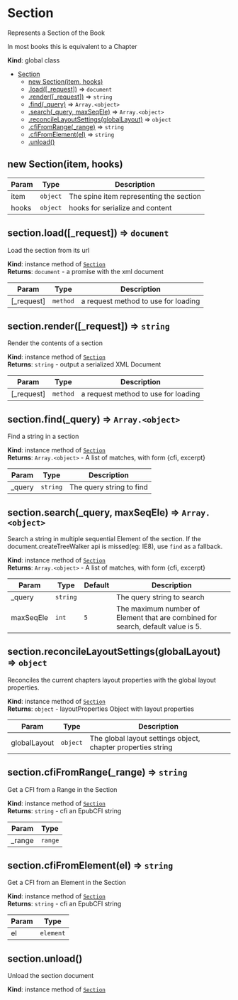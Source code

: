 <a name="Section"></a>

# Section
Represents a Section of the Book

In most books this is equivalent to a Chapter

**Kind**: global class  

* [Section](#Section)
    * [new Section(item, hooks)](#new_Section_new)
    * [.load([_request])](#Section+load) ⇒ <code>document</code>
    * [.render([_request])](#Section+render) ⇒ <code>string</code>
    * [.find(_query)](#Section+find) ⇒ <code>Array.&lt;object&gt;</code>
    * [.search(_query, maxSeqEle)](#Section+search) ⇒ <code>Array.&lt;object&gt;</code>
    * [.reconcileLayoutSettings(globalLayout)](#Section+reconcileLayoutSettings) ⇒ <code>object</code>
    * [.cfiFromRange(_range)](#Section+cfiFromRange) ⇒ <code>string</code>
    * [.cfiFromElement(el)](#Section+cfiFromElement) ⇒ <code>string</code>
    * [.unload()](#Section+unload)

<a name="new_Section_new"></a>

## new Section(item, hooks)

| Param | Type | Description |
| --- | --- | --- |
| item | <code>object</code> | The spine item representing the section |
| hooks | <code>object</code> | hooks for serialize and content |

<a name="Section+load"></a>

## section.load([_request]) ⇒ <code>document</code>
Load the section from its url

**Kind**: instance method of [<code>Section</code>](#Section)  
**Returns**: <code>document</code> - a promise with the xml document  

| Param | Type | Description |
| --- | --- | --- |
| [_request] | <code>method</code> | a request method to use for loading |

<a name="Section+render"></a>

## section.render([_request]) ⇒ <code>string</code>
Render the contents of a section

**Kind**: instance method of [<code>Section</code>](#Section)  
**Returns**: <code>string</code> - output a serialized XML Document  

| Param | Type | Description |
| --- | --- | --- |
| [_request] | <code>method</code> | a request method to use for loading |

<a name="Section+find"></a>

## section.find(_query) ⇒ <code>Array.&lt;object&gt;</code>
Find a string in a section

**Kind**: instance method of [<code>Section</code>](#Section)  
**Returns**: <code>Array.&lt;object&gt;</code> - A list of matches, with form {cfi, excerpt}  

| Param | Type | Description |
| --- | --- | --- |
| _query | <code>string</code> | The query string to find |

<a name="Section+search"></a>

## section.search(_query, maxSeqEle) ⇒ <code>Array.&lt;object&gt;</code>
Search a string in multiple sequential Element of the section. If the document.createTreeWalker api is missed(eg: IE8), use `find` as a fallback.

**Kind**: instance method of [<code>Section</code>](#Section)  
**Returns**: <code>Array.&lt;object&gt;</code> - A list of matches, with form {cfi, excerpt}  

| Param | Type | Default | Description |
| --- | --- | --- | --- |
| _query | <code>string</code> |  | The query string to search |
| maxSeqEle | <code>int</code> | <code>5</code> | The maximum number of Element that are combined for search, default value is 5. |

<a name="Section+reconcileLayoutSettings"></a>

## section.reconcileLayoutSettings(globalLayout) ⇒ <code>object</code>
Reconciles the current chapters layout properties with
the global layout properties.

**Kind**: instance method of [<code>Section</code>](#Section)  
**Returns**: <code>object</code> - layoutProperties Object with layout properties  

| Param | Type | Description |
| --- | --- | --- |
| globalLayout | <code>object</code> | The global layout settings object, chapter properties string |

<a name="Section+cfiFromRange"></a>

## section.cfiFromRange(_range) ⇒ <code>string</code>
Get a CFI from a Range in the Section

**Kind**: instance method of [<code>Section</code>](#Section)  
**Returns**: <code>string</code> - cfi an EpubCFI string  

| Param | Type |
| --- | --- |
| _range | <code>range</code> | 

<a name="Section+cfiFromElement"></a>

## section.cfiFromElement(el) ⇒ <code>string</code>
Get a CFI from an Element in the Section

**Kind**: instance method of [<code>Section</code>](#Section)  
**Returns**: <code>string</code> - cfi an EpubCFI string  

| Param | Type |
| --- | --- |
| el | <code>element</code> | 

<a name="Section+unload"></a>

## section.unload()
Unload the section document

**Kind**: instance method of [<code>Section</code>](#Section)  
